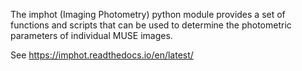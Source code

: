 The imphot (Imaging Photometry) python module provides a set of functions and
scripts that can be used to determine the photometric parameters of individual
MUSE images.

See https://imphot.readthedocs.io/en/latest/
